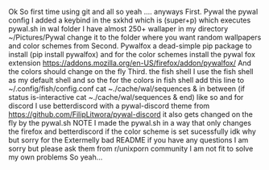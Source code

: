 Ok So first time using git and all so yeah ....
anyways 
First.
Pywal
the pywal config I added a keybind in the sxkhd which is (super+p)
which executes pywal.sh in wal folder 
I have almost 250+ wallaper in my directory ~/Pictures/Pywal change it to the folder where you want random wallpapers and color schemes from
Second.
Pywalfox
a dead-simple pip package to install (pip install pywalfox)
and for the color schemes install the pywal fox extension 
https://addons.mozilla.org/en-US/firefox/addon/pywalfox/
And the colors should change on the fly
Third.
the fish shell I use the fish shell as my default shell and so the for the colors in fish shell 
add this line to ~/.config/fish/config.conf
cat ~./cache/wal/sequences &
in between
(if status is-interactive 
cat ~./cache/wal/sequences & 
end)
like so and for discord I use betterdiscord with a pywal-discord theme from 
https://github.com/FilipLitwora/pywal-discord
it also gets changed on the fly by the pywal.sh
NOTE I made the pywal.sh in a way that only changes the firefox and betterdiscord if the 
color scheme is set sucessfully 
idk why but sorry for the Extermelly bad README if you have any questions I am sorry but please ask them from r/unixporn community I am not fit to solve my own problems So yeah...
